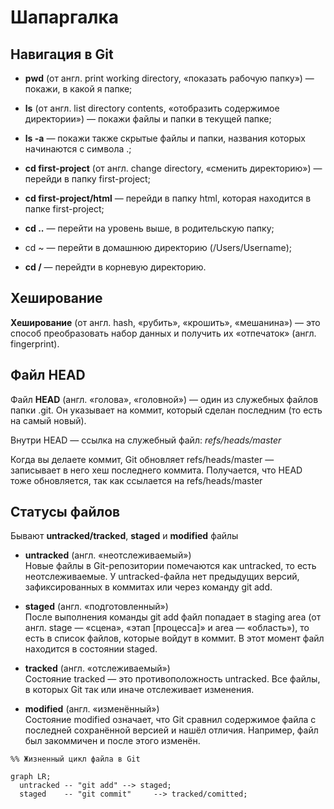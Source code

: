 # Шапаргалка
## Навигация в Git

- **pwd** (от англ. print working directory, «показать рабочую папку») — покажи, в какой я папке;

- **ls** (от англ. list directory contents, «отобразить содержимое директории») — покажи файлы и папки в текущей папке;

- **ls -a** — покажи также скрытые файлы и папки, названия которых начинаются с символа .;

- **cd first-project** (от англ. change directory, «сменить директорию») — перейди в папку first-project;

- **cd first-project/html** — перейди в папку html, которая находится в папке first-project;

- **cd ..** — перейти на уровень выше, в родительскую папку;

- cd ~ — перейти в домашнюю директорию (/Users/Username);

- **cd /** — перейдти в корневую директорию.

## Хеширование

**Хеширование** (от англ. hash, «рубить», «крошить», «мешанина») — это способ преобразовать набор данных и получить их «отпечаток» (англ. fingerprint).

## Файл HEAD

Файл **HEAD** (англ. «голова», «головной») — один из служебных файлов папки .git. Он указывает на коммит, который сделан последним (то есть на самый новый).

Внутри HEAD — ссылка на служебный файл: *refs/heads/master*

Когда вы делаете коммит, Git обновляет refs/heads/master — записывает в него хеш последнего коммита. Получается, что HEAD тоже обновляется, так как ссылается на refs/heads/master

## Статусы файлов

Бывают **untracked/tracked**, **staged** и **modified** файлы

- **untracked** (англ. «неотслеживаемый»)  
Новые файлы в Git-репозитории помечаются как untracked, то есть неотслеживаемые. У untracked-файла нет предыдущих версий, зафиксированных в коммитах или через команду git add.

- **staged** (англ. «подготовленный»)  
  После выполнения команды git add файл попадает в staging area (от англ. stage — «сцена», «этап [процесса]» и area — «область»), то есть в список файлов, которые войдут в коммит. В этот момент файл находится в состоянии staged.

- **tracked** (англ. «отслеживаемый»)  
Состояние tracked — это противоположность untracked. Все файлы, в которых Git так или иначе отслеживает изменения.

- **modified** (англ. «изменённый»)  
Состояние modified означает, что Git сравнил содержимое файла с последней сохранённой версией и нашёл отличия. Например, файл был закоммичен и после этого изменён.

```mermaid
%% Жизненный цикл файла в Git

graph LR;
  untracked -- "git add" --> staged;
  staged    -- "git commit"     --> tracked/comitted;
```